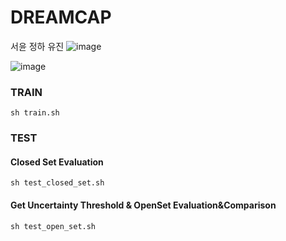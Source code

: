 # DREAMCAP

서윤 정하 유진
![image](https://user-images.githubusercontent.com/67910856/199668641-aa901287-ee98-4b8b-8802-c5a4a14f5d92.png)


![image](https://64.media.tumblr.com/457033dea224a8bc64f16d545c12fc01/26e2b036d3833ede-d9/s540x810/e4e650ae718d152cac4480209c9df0dacaefeb1e.gifv)

### TRAIN

```shell
sh train.sh
```

### TEST

#### Closed Set Evaluation

```shell
sh test_closed_set.sh
```

#### Get Uncertainty Threshold & OpenSet Evaluation&Comparison

```shell
sh test_open_set.sh
```
